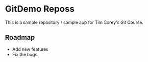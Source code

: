 # GitDemo Reposs
This is a sample repository / sample app for Tim Corey's Git Course.


## Roadmap
 * Add new features
 * Fix the bugs

